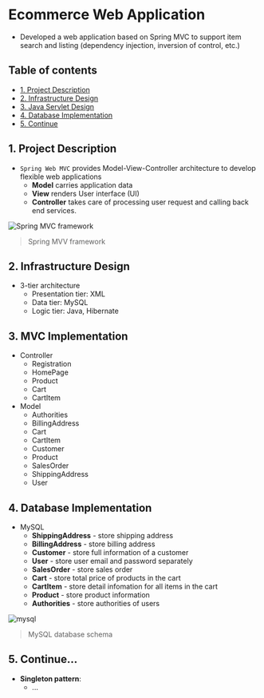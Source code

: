 # Ecommerce Web Application
- Developed a web application based on Spring MVC to support item search and listing (dependency injection, inversion of control, etc.)

## Table of contents
* [1. Project Description](#1-project-descriptions)
* [2. Infrastructure Design](#2-infrastructure-design)
* [3. Java Servlet Design](#3-java-servlet-design)
* [4. Database Implementation](#4-database-implementation)
* [5. Continue](#5-continue...)

## 1. Project Description 

- `Spring Web MVC` provides Model-View-Controller architecture to develop flexible web applications
   * **Model** carries application data
   * **View** renders User interface (UI)
   * **Controller** takes care of processing user request and calling back end services.
   
![Spring MVC framework](https://raw.githubusercontent.com/MoonSulong/Ecommerce/master/img/SpringMVC.png)
> Spring MVV framework

## 2. Infrastructure Design
- 3-tier architecture
   * Presentation tier: XML
   * Data tier: MySQL
   * Logic tier: Java, Hibernate

## 3. MVC Implementation
- Controller
   * Registration
   * HomePage
   * Product
   * Cart
   * CartItem
- Model
   * Authorities
   * BillingAddress
   * Cart
   * CartItem   
   * Customer
   * Product
   * SalesOrder
   * ShippingAddress
   * User

## 4. Database Implementation
- MySQL
   * **ShippingAddress** - store shipping address
   * **BillingAddress** - store billing address
   * **Customer** - store full information of a customer
   * **User** - store user email and password separately 
   * **SalesOrder** - store sales order 
   * **Cart** - store total price of products in the cart
   * **CartItem** - store detail infomation for all items in the cart 
   * **Product** - store product information
   * **Authorities** - store authorities of users
   

![mysql](https://raw.githubusercontent.com/MoonSulong/Ecommerce/master/img/mysql.png)
> MySQL database schema

## 5. Continue...
   * **Singleton pattern**: 
      * ...
